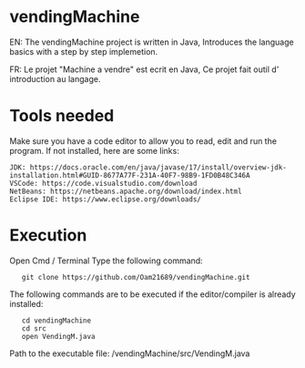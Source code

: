 # vendingMachine

EN: The vendingMachine project is written in Java,
Introduces the language basics with a step by step implemetion.

FR: Le projet "Machine a vendre" est ecrit en Java,
Ce projet fait outil d' introduction au langage.

# Tools needed

Make sure you have a code editor to allow you to read, edit and run the program.
If not installed, here are some links:

    JDK: https://docs.oracle.com/en/java/javase/17/install/overview-jdk-installation.html#GUID-8677A77F-231A-40F7-98B9-1FD0B48C346A
    VSCode: https://code.visualstudio.com/download
    NetBeans: https://netbeans.apache.org/download/index.html
    Eclipse IDE: https://www.eclipse.org/downloads/

# Execution

Open Cmd / Terminal
Type the following command:

  
       git clone https://github.com/Oam21689/vendingMachine.git
       
       
The following commands are to be executed if the editor/compiler is already installed:

       cd vendingMachine
       cd src
       open VendingM.java

Path to the executable file: /vendingMachine/src/VendingM.java
